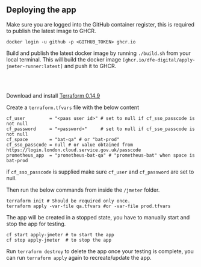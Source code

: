 ## Deploying the app

Make sure you are logged into the GitHub container register, this is required to publish the latest image to GHCR.

```
docker login -u github -p <GITHUB_TOKEN> ghcr.io
```

Build and publish the latest docker image by running `./build.sh` from your local terminal. This will build the docker image `[ghcr.io/dfe-digital/apply-jmeter-runner:latest]` and push it to GHCR.

<br/><br/>

Download and install [Terraform 0.14.9](https://releases.hashicorp.com/terraform/0.14.9)

Create a `terraform.tfvars` file with the below content
```
cf_user         = "<paas user id>" # set to null if cf_sso_passcode is not null
cf_password     = "<password>"     # set to null if cf_sso_passcode is not null
cf_space        = "bat-qa" # or "bat-prod"
cf_sso_passcode = null # or value obtained from https://login.london.cloud.service.gov.uk/passcode
prometheus_app  = "prometheus-bat-qa" # "prometheus-bat" when space is bat-prod
```

if `cf_sso_passcode` is supplied make sure `cf_user` and `cf_password` are set to null.

Then run the below commands from inside the `/jmeter` folder.

```
terraform init # Should be required only once.
terraform apply -var-file qa.tfvars #or -var-file prod.tfvars
```

The app will be created in a stopped state, you have to manually start and stop the app for testing.

```
cf start apply-jmeter # to start the app
cf stop apply-jmeter  # to stop the app
```

Run `terraform destroy` to delete the app once your testing is complete, you can run `terraform apply` again to recreate/update the app.
